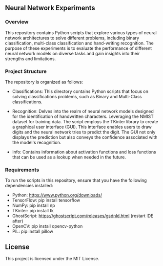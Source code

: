## Neural Network Experiments

### Overview
This repository contains Python scripts that explore various types of neural network architectures to solve different problems, including binary classification, multi-class classification and hand-writing recognition. The purpose of these experiments is to evaluate the performance of different neural network models on diverse tasks and gain insights into their strengths and limitations.

### Project Structure
The repository is organized as follows:

- Classifications: This directory contains Python scripts that focus on solving classifications problems, such as Binary and Multi-Class classifications. 

- Recognition: Delves into the realm of neural network models designed for the identification of handwritten characters. Leveraging the NMIST dataset for training data. The script employs the TKinter library to create a graphical user interface (GUI). This interface enables users to draw digits and the neural network tries to predict the digit. The GUI not only displays the prediction but also conveys the confidence associated with the model's recognition.

- Info: Contains information about activation functions and loss functions that can be used as a lookup when needed in the future.

### Requirements
To run the scripts in this repository, ensure that you have the following dependencies installed:

- Python:  https://www.python.org/downloads/
- TensorFlow:  pip install tensorflow 
- NumPy:  pip install np
- TKinter:  pip install tk
- GhostScript:  https://ghostscript.com/releases/gsdnld.html  (restart IDE after)
- OpenCV:  pip install opencv-python
- PIL:  pip install pillow


## License
This project is licensed under the MIT License.
